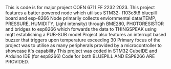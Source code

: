 This is code is for major project COEN 6711 FF 2232 2023.
This project features a batter powered node which utilises STM32- f103c8t6 bluepill board and esp-8266
Node primarily collects enviornmental data(TEMP, PRESSURE, HUMIDITY, Light intensity) through BME280, PHOTORESISTOR and bridges to esp8266 which forwards the data to THINGSPEAK using mqtt establishing a PUB-SUB model
Project also features an interrupt based buzzer that triggers upon temperature exceeding 30
Primary focus of the project was to utilise as many peripherals provided by a microcontroller to showcase it's capability
This project was coded in STM32 CubeIDE and Arduino IDE (for esp8266)
Code for both BLUEPILL AND ESP8266 ARE PROVIDED.

